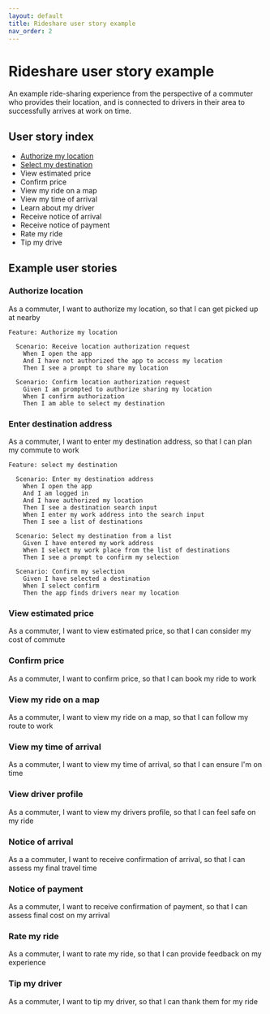 ```yaml
---
layout: default
title: Rideshare user story example
nav_order: 2
---
```


# Rideshare user story example

An example ride-sharing experience from the perspective of a commuter who provides their location, and is connected to drivers in their area to successfully arrives at work on time.

## User story index

- [Authorize my location](#provide-my-location)
- [Select my destination](#select-my-destination)
- View estimated price
- Confirm price
- View my ride on a map
- View my time of arrival
- Learn about my driver
- Receive notice of arrival
- Receive notice of payment
- Rate my ride
- Tip my drive


## Example user stories

### Authorize location

As a commuter, I want to authorize my location, so that I can get picked up at nearby

```
Feature: Authorize my location

  Scenario: Receive location authorization request
    When I open the app
    And I have not authorized the app to access my location
    Then I see a prompt to share my location

  Scenario: Confirm location authorization request
    Given I am prompted to authorize sharing my location
    When I confirm authorization
    Then I am able to select my destination
```

### Enter destination address

As a commuter, I want to enter my destination address, so that I can plan my commute to work

```
Feature: select my destination

  Scenario: Enter my destination address
    When I open the app
    And I am logged in
    And I have authorized my location
    Then I see a destination search input
    When I enter my work address into the search input
    Then I see a list of destinations

  Scenario: Select my destination from a list
    Given I have entered my work address
    When I select my work place from the list of destinations
    Then I see a prompt to confirm my selection

  Scenario: Confirm my selection
    Given I have selected a destination
    When I select confirm
    Then the app finds drivers near my location
```

### View estimated price

As a commuter, I want to view estimated price, so that I can consider my cost of commute

### Confirm price

As a commuter, I want to confirm price, so that I can book my ride to work

### View my ride on a map

As a commuter, I want to view my ride on a map, so that I can follow my route to work

### View my time of arrival

As a commuter, I want to view my time of arrival, so that I can ensure I'm on time

### View driver profile

As a commuter, I want to view my drivers profile, so that I can feel safe on my ride

### Notice of arrival

As a a commuter, I want to receive confirmation of arrival, so that I can assess my final travel time

### Notice of payment

As a commuter, I want to receive confirmation of payment, so that I can assess final cost on my arrival

### Rate my ride

As a commuter, I want to rate my ride, so that I can provide feedback on my experience

### Tip my driver

As a commuter, I want to tip my driver, so that I can thank them for my ride
